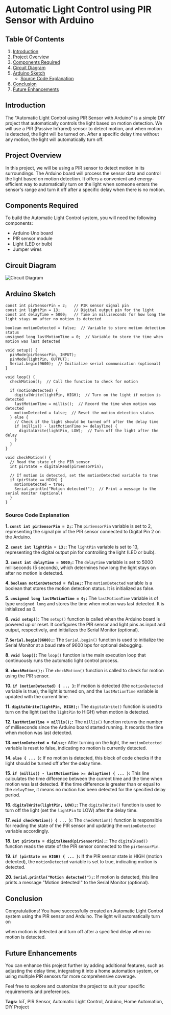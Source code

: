 # Automatic Light Control using PIR Sensor with Arduino

## Table Of Contents

1. [Introduction](#introduction)
2. [Project Overview](#project-overview)
3. [Components Required](#components-required)
4. [Circuit Diagram](#circuit-diagram)
5. [Arduino Sketch](#arduino-sketch)
   - [Source Code Explanation](#source-code-explanation)
6. [Conclusion](#conclusion)
7. [Future Enhancements](#future-enhancements)

## Introduction
The "Automatic Light Control using PIR Sensor with Arduino" is a simple DIY project that automatically controls the light based on motion detection. We will use a PIR (Passive Infrared) sensor to detect motion, and when motion is detected, the light will be turned on. After a specific delay time without any motion, the light will automatically turn off.

## Project Overview
In this project, we will be using a PIR sensor to detect motion in its surroundings. The Arduino board will process the sensor data and control the light based on motion detection. It offers a convenient and energy-efficient way to automatically turn on the light when someone enters the sensor's range and turn it off after a specific delay when there is no motion.

## Components Required
To build the Automatic Light Control system, you will need the following components:
- Arduino Uno board
- PIR sensor module
- Light (LED or bulb)
- Jumper wires

## Circuit Diagram
![Circuit Diagram](https://github.com/Automatic-lly/IOTs-Robotics-Projects/blob/9021c4cd3758b1d7075545f2fc08f3b80f139206/src/circuit-files/Screenshot%202023-07-28%20161208.png)

## Arduino Sketch
```arduino
const int pirSensorPin = 2;   // PIR sensor signal pin
const int lightPin = 13;      // Digital output pin for the light
const int delayTime = 5000;   // Time in milliseconds for how long the light stays on after no motion is detected

boolean motionDetected = false;  // Variable to store motion detection status
unsigned long lastMotionTime = 0;  // Variable to store the time when motion was last detected

void setup() {
  pinMode(pirSensorPin, INPUT);
  pinMode(lightPin, OUTPUT);
  Serial.begin(9600);  // Initialize serial communication (optional)
}

void loop() {
  checkMotion();  // Call the function to check for motion

  if (motionDetected) {
    digitalWrite(lightPin, HIGH);  // Turn on the light if motion is detected
    lastMotionTime = millis();  // Record the time when motion was detected
    motionDetected = false;  // Reset the motion detection status
  } else {
    // Check if the light should be turned off after the delay time
    if (millis() - lastMotionTime >= delayTime) {
      digitalWrite(lightPin, LOW);  // Turn off the light after the delay
    }
  }
}

void checkMotion() {
  // Read the state of the PIR sensor
  int pirState = digitalRead(pirSensorPin);
  
  // If motion is detected, set the motionDetected variable to true
  if (pirState == HIGH) {
    motionDetected = true;
    Serial.println("Motion detected!");  // Print a message to the serial monitor (optional)
  }
}
```

### Source Code Explanation

**1. `const int pirSensorPin = 2;`:**
The `pirSensorPin` variable is set to 2, representing the signal pin of the PIR sensor connected to Digital Pin 2 on the Arduino.

**2. `const int lightPin = 13;`:**
The `lightPin` variable is set to 13, representing the digital output pin for controlling the light (LED or bulb).

**3. `const int delayTime = 5000;`:**
The `delayTime` variable is set to 5000 milliseconds (5 seconds), which determines how long the light stays on after no motion is detected.

**4. `boolean motionDetected = false;`:**
The `motionDetected` variable is a boolean that stores the motion detection status. It is initialized as false.

**5. `unsigned long lastMotionTime = 0;`:**
The `lastMotionTime` variable is of type `unsigned long` and stores the time when motion was last detected. It is initialized as 0.

**6. `void setup()`:**
The `setup()` function is called when the Arduino board is powered up or reset. It configures the PIR sensor and light pins as input and output, respectively, and initializes the Serial Monitor (optional).

**7. `Serial.begin(9600);`:**
The `Serial.begin()` function is used to initialize the Serial Monitor at a baud rate of 9600 bps for optional debugging.

**8. `void loop()`:**
The `loop()` function is the main execution loop that continuously runs the automatic light control process.

**9. `checkMotion();`:**
The `checkMotion()` function is called to check for motion using the PIR sensor.

**10. `if (motionDetected) { ... }`:**
If motion is detected (the `motionDetected` variable is true), the light is turned on, and the `lastMotionTime` variable is updated with the current time.

**11. `digitalWrite(lightPin, HIGH);`:**
The `digitalWrite()` function is used to turn on the light (set the `lightPin` to HIGH) when motion is detected.

**12. `lastMotionTime = millis();`:**
The `millis()` function returns the number of milliseconds since the Arduino board started running. It records the time when motion was last detected.

**13. `motionDetected = false;`:**
After turning on the light, the `motionDetected` variable is reset to false, indicating no motion is currently detected.

**14. `else { ... }`:**
If no motion is detected, this block of code checks if the light should be turned off after the delay time.

**15. `if (millis() - lastMotionTime >= delayTime) { ... }`:**
This line calculates the time difference between the current time and the time when motion was last detected. If the time difference is greater than or equal to the `delayTime`, it means no motion has been detected for the specified delay period.

**16. `digitalWrite(lightPin, LOW);`:**
The `digitalWrite()` function is used to turn off the light (set the `lightPin` to LOW) after the delay time.

**17. `void checkMotion() { ... }`:**
The `checkMotion()` function is responsible for reading the state of the PIR sensor and updating the `motionDetected` variable accordingly.

**18. `int pirState = digitalRead(pirSensorPin);`:**
The `digitalRead()` function reads the state of the PIR sensor connected to the `pirSensorPin`.

**19. `if (pirState == HIGH) { ... }`:**
If the PIR sensor state is HIGH (motion detected), the `motionDetected` variable is set to true, indicating motion is detected.

**20. `Serial.println("Motion detected!");`:**
If motion is detected, this line prints a message "Motion detected!" to the Serial Monitor (optional).

## Conclusion
Congratulations! You have successfully created an Automatic Light Control system using the PIR sensor and Arduino. The light will automatically turn on

 when motion is detected and turn off after a specified delay when no motion is detected.

## Future Enhancements
You can enhance this project further by adding additional features, such as adjusting the delay time, integrating it into a home automation system, or using multiple PIR sensors for more comprehensive coverage.

Feel free to explore and customize the project to suit your specific requirements and preferences.

**Tags:** IoT, PIR Sensor, Automatic Light Control, Arduino, Home Automation, DIY Project
